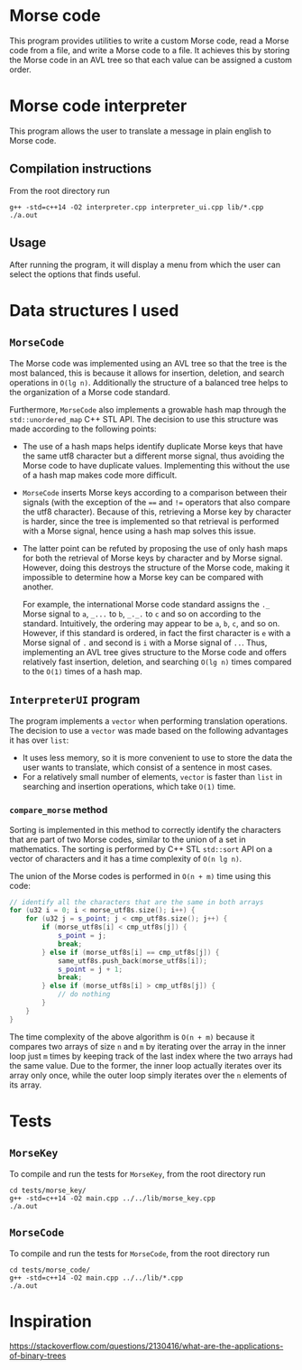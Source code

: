 # Morse code
This program provides utilities to write a custom Morse code, read a Morse code from
a file, and write a Morse code to a file. It achieves this by storing the Morse code
in an AVL tree so that each value can be assigned a custom order.

# Morse code interpreter
This program allows the user to translate a message in plain english to Morse code.

## Compilation instructions
From the root directory run
```
g++ -std=c++14 -O2 interpreter.cpp interpreter_ui.cpp lib/*.cpp
./a.out
```

## Usage
After running the program, it will display a menu from which the user can select the
options that finds useful.

# Data structures I used
## `MorseCode`
The Morse code was implemented using an AVL tree so that the tree is the most
balanced, this is because it allows for insertion, deletion, and search operations
in `O(lg n)`. Additionally the structure of a balanced tree helps to the organization
of a Morse code standard.

Furthermore, `MorseCode` also implements a growable hash map through the 
`std::unordered_map` C++ STL API. The decision to use this structure was made according
to the following points:
* The use of a hash maps helps identify duplicate Morse keys that have the same utf8
  character but a different morse signal, thus avoiding the Morse code to have duplicate
  values. Implementing this without the use of a hash map makes code more difficult.
* `MorseCode` inserts Morse keys according to a comparison between their signals
  (with the exception of the `==` and `!=` operators that also compare the utf8 
  character). Because of this, retrieving a Morse key by character is harder, since the
  tree is implemented so that retrieval is performed with a Morse signal, hence using
  a hash map solves this issue.
* The latter point can be refuted by proposing the use of only hash maps for both the
  retrieval of Morse keys by character and by Morse signal. However, doing this 
  destroys the structure of the Morse code, making it impossible to determine how
  a Morse key can be compared with another.

  For example, the international Morse code standard assigns the `._` Morse signal to
  `a`, `_...` to `b`, `_._.` to `c` and so on according to the standard. Intuitively,
  the ordering may appear to be `a`, `b`, `c`, and so on. However, if
  this standard is ordered, in fact the first character is `e` with a Morse signal of
  `.` and second is `i` with a Morse signal of `..`. Thus, implementing an AVL tree
  gives structure to the Morse code and offers relatively fast insertion, deletion, 
  and searching `O(lg n)` times compared to the `O(1)` times of a hash map.

## `InterpreterUI` program
The program implements a `vector` when performing translation operations. The decision
to use a `vector` was made based on the following advantages it has over `list`:
* It uses less memory, so it is more convenient to use to store the data the user
  wants to translate, which consist of a sentence in most cases.
* For a relatively small number of elements, `vector` is faster than `list` in 
  searching and insertion operations, which take `O(1)` time.

### `compare_morse` method
Sorting is implemented in this method to correctly identify the characters that 
are part of two Morse codes, similar to the union of a set in mathematics. The 
sorting is performed by C++ STL `std::sort` API on a vector of characters and it has 
a time complexity of `O(n lg n)`.

The union of the Morse codes is performed in `O(n + m)` time using 
this code:
```cpp
// identify all the characters that are the same in both arrays
for (u32 i = 0; i < morse_utf8s.size(); i++) {
    for (u32 j = s_point; j < cmp_utf8s.size(); j++) {
        if (morse_utf8s[i] < cmp_utf8s[j]) {
            s_point = j;
            break;
        } else if (morse_utf8s[i] == cmp_utf8s[j]) {
            same_utf8s.push_back(morse_utf8s[i]);
            s_point = j + 1;
            break;
        } else if (morse_utf8s[i] > cmp_utf8s[j]) {
            // do nothing
        }
    }
}
```

The time complexity of the above algorithm is `O(n + m)` because it compares two
arrays of size `n` and `m` by iterating over the array in the inner loop just `m`
times by keeping track of the last index where the two arrays had the same value.
Due to the former, the inner loop actually iterates over its array only once, while
the outer loop simply iterates over the `n` elements of its array.

# Tests
## `MorseKey`
To compile and run the tests for `MorseKey`, from the root directory run
```
cd tests/morse_key/
g++ -std=c++14 -O2 main.cpp ../../lib/morse_key.cpp
./a.out
```

## `MorseCode`
To compile and run the tests for `MorseCode`, from the root directory run
```
cd tests/morse_code/
g++ -std=c++14 -O2 main.cpp ../../lib/*.cpp
./a.out
```

# Inspiration
https://stackoverflow.com/questions/2130416/what-are-the-applications-of-binary-trees

